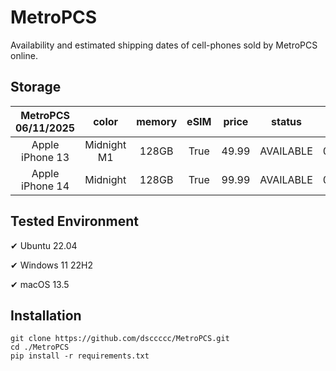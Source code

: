 # MetroPCS
Availability and estimated shipping dates of cell-phones sold by MetroPCS online.
## Storage
|MetroPCS 06/11/2025|color|memory|eSIM|price|status|shipping from|shipping to|
|:--:|:--:|:--:|:--:|:--:|:--:|:--:|:--:|
|Apple iPhone 13|Midnight M1|128GB|True|49.99|AVAILABLE|06/11/2025|06/16/2025|
|Apple iPhone 14|Midnight|128GB|True|99.99|AVAILABLE|06/11/2025|06/16/2025|

## Tested Environment
✔ Ubuntu 22.04

✔ Windows 11 22H2

✔ macOS 13.5
## Installation
```
git clone https://github.com/dsccccc/MetroPCS.git
cd ./MetroPCS
pip install -r requirements.txt
```
